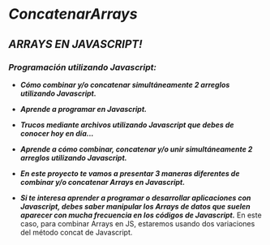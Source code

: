 # **_ConcatenarArrays_**

## **_ARRAYS EN JAVASCRIPT!_**

### **_Programación utilizando Javascript:_**

- **_Cómo combinar y/o concatenar simultáneamente 2 arreglos utilizando Javascript._**
  
- **_Aprende a programar en Javascript._**
  
- **_Trucos mediante archivos utilizando Javascript que debes de conocer hoy en día..._**
  
- **_Aprende a cómo combinar, concatenar y/o unir simultáneamente 2 arreglos utilizando Javascript._**
  
- **_En este proyecto te vamos a presentar 3 maneras diferentes de combinar y/o concatenar Arrays en Javascript._**

- **_Si te interesa aprender a programar o desarrollar aplicaciones con Javascript, debes saber manipular los Arrays de datos que suelen aparecer con mucha frecuencia en los códigos de Javascript._**
En este caso, para combinar Arrays en JS, estaremos usando dos variaciones del método concat de Javascript.
